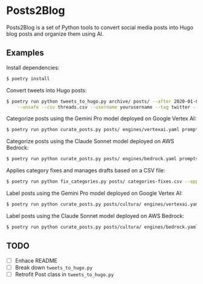 # Posts2Blog

Posts2Blog is a set of Python tools to convert social media posts into Hugo blog posts and organize them using AI.

## Examples

Install dependencies:

```bash
$ poetry install
```

Convert tweets into Hugo posts:

```bash
$ poetry run python tweets_to_hugo.py archive/ posts/ --after 2020-01-01 --author "Your Name" --timezone "Mexico/General" \
    --unsafe --csv threads.csv --username yourusername --tag twitter --origin "Original Tweet"
```

Categorize posts using the Gemini Pro model deployed on Google Vertex AI:

```bash
$ poetry run python curate_posts.py posts/ engines/vertexai.yaml prompts/categorize.yaml --csv categories-gemini-pro.csv --apply
```

Categorize posts using the Claude Sonnet model deployed on AWS Bedrock:

```bash
$ poetry run python curate_posts.py posts/ engines/bedrock.yaml prompts/categorize.yaml --csv categories-claude-sonnet.csv --apply
```

Applies category fixes and manages drafts based on a CSV file:

```bash
$ poetry run python fix_categories.py posts/ categories-fixes.csv --apply
```

Label posts using the Gemini Pro model deployed on Google Vertex AI:

```bash
$ poetry run python curate_posts.py posts/cultura/ engines/vertexai.yaml prompts/label-cultura.yaml --csv labels-cultura-gemini-pro.csv --apply
```

Label posts using the Claude Sonnet model deployed on AWS Bedrock:

```bash
$ poetry run python curate_posts.py posts/cultura/ engines/bedrock.yaml prompts/label-cultura.yaml --csv labels-cultura-claude-sonnet.csv --apply
```

## TODO

- [ ] Enhace README
- [ ] Break down `tweets_to_hugo.py`
- [ ] Retrofit Post class in `tweets_to_hugo.py`
